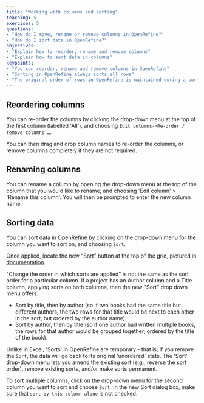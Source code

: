 ```yaml
---
title: "Working with columns and sorting"
teaching: 5
exercises: 5
questions:
- "How do I move, rename or remove columns in OpenRefine?"
- "How do I sort data in OpenRefine?"
objectives:
- "Explain how to reorder, rename and remove columns"
- "Explain how to sort data in columns"
keypoints:
- "You can reorder, rename and remove columns in OpenRefine"
- "Sorting in OpenRefine always sorts all rows"
- "The original order of rows in OpenRefine is maintained during a sort until you use the option to Reorder Rows Permanently"
---
```


## Reordering columns
You can re-order the columns by clicking the drop-down menu at the top of the first column (labelled 'All'), and choosing `Edit columns->Re-order / remove columns …`.

You can then drag and drop column names to re-order the columns, or remove columns completely if they are not required.

## Renaming columns

You can rename a column by opening the drop-down menu at the top of the column that you would like to rename, and choosing 'Edit column' > 'Rename this column'. You will then be prompted to enter the new column name. 

## Sorting data
You can sort data in OpenRefine by clicking on the drop-down menu for the column you want to sort on, and choosing `Sort`.

Once applied, locate the new "Sort" button at the top of the grid, pictured in [documentation](https://docs.openrefine.org/assets/images/sort2-3db578c2c60877a5d84129e51ff48021.png). 

"Change the order in which sorts are applied" is not the same as the sort order for a particular column. If  a project has an Author column and a Title column, applying sorts on both columns, then the new "Sort" drop down menu offers:

* Sort by title, then by author (so if two books had the same title but different authors, the two rows for that title would be next to each other in the sort, but ordered by the author name).
* Sort by author, then by title (so if one author had written multiple books, the rows for that author would be grouped together, ordered by the title of the book).

Unlike in Excel, 'Sorts' in OpenRefine are temporary - that is, if you remove the `Sort`, the data will go back to its original 'unordered' state. The 'Sort' drop-down menu lets you amend the existing sort (e.g., reverse the sort order), remove existing sorts, and/or make sorts permanent.

To sort multiple columns, click on the drop-down menu for the second column you want to sort and choose `Sort`. In the new Sort dialog box, make sure that `sort by this column alone` is not checked.
